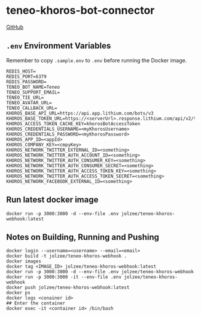 # teneo-khoros-bot-connector

[GitHub](https://github.com/jolzee/teneo-khoros-bot-connector)

## `.env` Environment Variables

Remember to copy `.sample.env` to `.env` before running the Docker image.

```
REDIS_HOST=
REDIS_PORT=6379
REDIS_PASSWORD=
TENEO_BOT_NAME=Teneo
TENEO_SUPPORT_EMAIL=
TENEO_TIE_URL=
TENEO_AVATAR_URL=
TENEO_CALLBACK_URL=
KHOROS_BASE_API_URL=https://api.app.lithium.com/bots/v3
KHOROS_BASE_TOKEN_URL=https://<serverUrl>.response.lithium.com/api/v2/tokens/khorosapi/ownerId/
KHOROS_ACCESS_TOKEN_CACHE_KEY=khorosBotAccessToken
KHOROS_CREDENTIALS_USERNAME=<myKhorosUsername>
KHOROS_CREDENTIALS_PASSWORD=<myKhorosPassword>
KHOROS_APP_ID=<appId>
KHOROS_COMPANY_KEY=<cmpyKey>
KHOROS_NETWORK_TWITTER_EXTERNAL_ID=<something>
KHOROS_NETWORK_TWITTER_AUTH_ACCOUNT_ID=<something>
KHOROS_NETWORK_TWITTER_AUTH_CONSUMER_KEY=<something>
KHOROS_NETWORK_TWITTER_AUTH_CONSUMER_SECRET=<something>
KHOROS_NETWORK_TWITTER_AUTH_ACCESS_TOKEN_KEY=<something>
KHOROS_NETWORK_TWITTER_AUTH_ACCESS_TOKEN_SECRET=<something>
KHOROS_NETWORK_FACEBOOK_EXTERNAL_ID=<something>
```

## Run latest docker image

```
docker run -p 3000:3000 -d --env-file .env jolzee/teneo-khoros-webhook:latest
```

## Notes on Building, Running and Pushing

```
docker login --username=<username> --email=<email>
docker build -t jolzee/teneo-khoros-webhook .
docker images
docker tag <IMAGE_ID> jolzee/teneo-khoros-webhook:latest
docker run -p 3000:3000 -d --env-file .env jolzee/teneo-khoros-webhook
docker run -p 3000:3000 -it --env-file .env jolzee/teneo-khoros-webhook
docker push jolzee/teneo-khoros-webhook:latest
docker ps
docker logs <conainer id>
## Enter the container
docker exec -it <container id> /bin/bash
```

